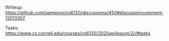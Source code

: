 Writeup: https://github.com/sampsyo/cs6120/discussions/450#discussioncomment-12013307

Tasks: https://www.cs.cornell.edu/courses/cs6120/2025sp/lesson/2//#tasks
